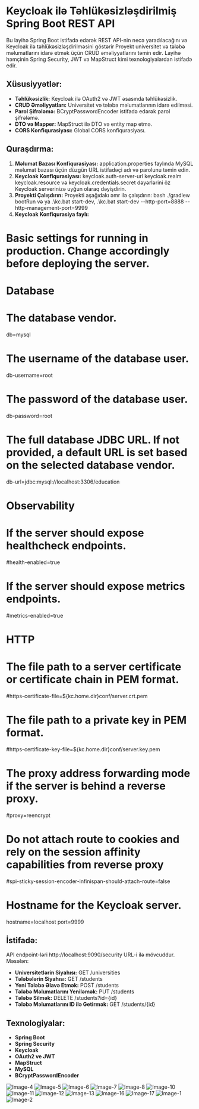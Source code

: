 # Keycloak ilə Təhlükəsizləşdirilmiş Spring Boot REST API

Bu layihə Spring Boot istifadə edərək REST API-nin necə yaradılacağını və Keycloak ilə təhlükəsizləşdirilməsini göstərir
Proyekt universitet və tələbə məlumatlarını idarə etmək üçün CRUD əməliyyatlarını təmin edir. Layihə həmçinin
Spring Security, JWT və MapStruct kimi texnologiyalardan istifadə edir.

## Xüsusiyyətlər:
- **Təhlükəsizlik:** Keycloak ilə OAuth2 və JWT əsasında təhlükəsizlik.
- **CRUD Əməliyyatları:** Universitet və tələbə məlumatlarının idarə edilməsi.
- **Parol Şifrələmə:** BCryptPasswordEncoder istifadə edərək parol şifrələmə.
- **DTO və Mapper:** MapStruct ilə DTO və entity map etmə.
- **CORS Konfiqurasiyası:** Global CORS konfiqurasiyası.

## Quraşdırma:
1. **Məlumat Bazası Konfiqurasiyası:** application.properties faylında MySQL məlumat bazası üçün düzgün URL istifadəçi adı və parolunu təmin edin.
2. **Keycloak Konfiqurasiyası:** keycloak.auth-server-url keycloak.realm keycloak.resource və keycloak.credentials.secret dəyərlərini öz Keycloak serverinizə uyğun olaraq dəyişdirin.
3. **Proyekti Çalışdırın:** Proyekti aşağıdakı əmr ilə çalışdırın:
      bash
    ./gradlew bootRun və ya .\kc.bat start-dev, .\kc.bat start-dev --http-port=8888 --http-management-port=9999
4. **Keycloak Konfiqurasiya faylı:**
# Basic settings for running in production. Change accordingly before deploying the server.
# Database
# The database vendor.
db=mysql
# The username of the database user.
db-username=root
# The password of the database user.
db-password=root
# The full database JDBC URL. If not provided, a default URL is set based on the selected database vendor.
db-url=jdbc:mysql://localhost:3306/education
# Observability
# If the server should expose healthcheck endpoints.
#health-enabled=true
# If the server should expose metrics endpoints.
#metrics-enabled=true
# HTTP
# The file path to a server certificate or certificate chain in PEM format.
#https-certificate-file=${kc.home.dir}conf/server.crt.pem
# The file path to a private key in PEM format.
#https-certificate-key-file=${kc.home.dir}conf/server.key.pem
# The proxy address forwarding mode if the server is behind a reverse proxy.
#proxy=reencrypt
# Do not attach route to cookies and rely on the session affinity capabilities from reverse proxy
#spi-sticky-session-encoder-infinispan-should-attach-route=false
# Hostname for the Keycloak server.
hostname=localhost
port=9999

## İstifadə:
API endpoint-ləri http://localhost:9090/security URL-i ilə mövcuddur. Məsələn:
- **Universitetlərin Siyahısı:** GET /universities
- **Tələbələrin Siyahısı:** GET /students
- **Yeni Tələbə Əlavə Etmək:** POST /students
- **Tələbə Məlumatlarını Yeniləmək:** PUT /students
- **Tələbə Silmək:** DELETE /students?id={id}
- **Tələbə Məlumatlarını ID ilə Getirmək:** GET /students/{id}

## Texnologiyalar:
- **Spring Boot**
- **Spring Security**
- **Keycloak**
- **OAuth2 ve JWT**
- **MapStruct**
- **MySQL**
- **BCryptPasswordEncoder**

![Image-4](https://github.com/GuliyevVusal/spring-security-keycloak/assets/143846119/e2529a4e-8f1f-45b4-8b64-e1b6dbdb36f3)
![Image-5](https://github.com/GuliyevVusal/spring-security-keycloak/assets/143846119/2a49eb5c-cd5a-419b-8efc-190805f0c28f)
![Image-6](https://github.com/GuliyevVusal/spring-security-keycloak/assets/143846119/5c543a3f-cf80-4fc7-a14f-0295de477df4)
![Image-7](https://github.com/GuliyevVusal/spring-security-keycloak/assets/143846119/bfcc0755-3170-4ca4-99c6-041e5f67ffad)
![Image-8](https://github.com/GuliyevVusal/spring-security-keycloak/assets/143846119/f0a90159-5069-402e-b175-5696cec19f18)
![Image-10](https://github.com/GuliyevVusal/spring-security-keycloak/assets/143846119/fda25a4f-9750-4424-984c-f60964cbe181)
![Image-11](https://github.com/GuliyevVusal/spring-security-keycloak/assets/143846119/dfb386d6-8909-44b5-b319-868318b86fdc)
![Image-12](https://github.com/GuliyevVusal/spring-security-keycloak/assets/143846119/16ae2776-5693-460d-b6a5-1ef4a87e3c43)
![Image-13](https://github.com/GuliyevVusal/spring-security-keycloak/assets/143846119/8c061cdb-4b6f-4b59-81df-7ebaa9d1d166)
![Image-16](https://github.com/GuliyevVusal/spring-security-keycloak/assets/143846119/fa043f4e-8264-49e3-b559-d1cdb4466b3a)
![Image-17](https://github.com/GuliyevVusal/spring-security-keycloak/assets/143846119/ae7be72b-cf0d-41a0-815f-34c384a43bb3)
![Image-1](https://github.com/GuliyevVusal/spring-security-keycloak/assets/143846119/6f50b096-3007-48b6-b99f-3fa9bfd953c5)
![Image-2](https://github.com/GuliyevVusal/spring-security-keycloak/assets/143846119/eb073d66-54a5-4a47-aab3-844947e8f5a1)
